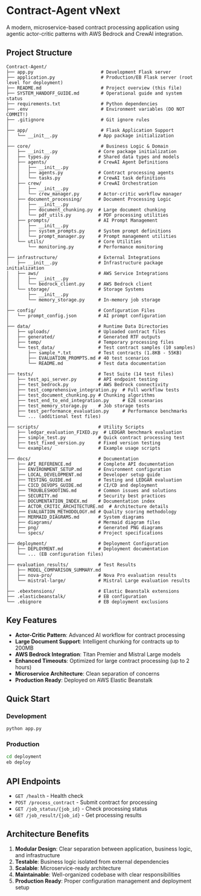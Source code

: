 # Contract-Agent vNext

A modern, microservice-based contract processing application using agentic actor-critic patterns with AWS Bedrock and CrewAI integration.

## Project Structure

```
Contract-Agent/
├── app.py                         # Development Flask server
├── application.py                 # Production/EB Flask server (root level for deployment)
├── README.md                      # Project overview (this file)
├── SYSTEM_HANDOFF_GUIDE.md        # Operational guide and system status
├── requirements.txt               # Python dependencies
├── .env                           # Environment variables (DO NOT COMMIT!)
├── .gitignore                     # Git ignore rules
│
├── app/                           # Flask Application Support
│   └── __init__.py               # App package initialization
│
├── core/                          # Business Logic & Domain
│   ├── __init__.py               # Core package initialization
│   ├── types.py                  # Shared data types and models
│   ├── agents/                   # CrewAI Agent Definitions
│   │   ├── __init__.py
│   │   ├── agents.py             # Contract processing agents
│   │   └── tasks.py              # CrewAI task definitions
│   ├── crew/                     # CrewAI Orchestration
│   │   ├── __init__.py
│   │   └── crew_manager.py       # Actor-critic workflow manager
│   ├── document_processing/      # Document Processing Logic
│   │   ├── __init__.py
│   │   ├── document_chunking.py  # Large document chunking
│   │   └── pdf_utils.py          # PDF processing utilities
│   ├── prompts/                  # AI Prompt Management
│   │   ├── __init__.py
│   │   ├── system_prompts.py     # System prompt definitions
│   │   └── prompt_manager.py     # Prompt management utilities
│   └── utils/                    # Core Utilities
│       └── monitoring.py         # Performance monitoring
│
├── infrastructure/               # External Integrations
│   ├── __init__.py               # Infrastructure package initialization
│   ├── aws/                      # AWS Service Integrations
│   │   ├── __init__.py
│   │   └── bedrock_client.py     # AWS Bedrock client
│   └── storage/                  # Storage Systems
│       ├── __init__.py
│       └── memory_storage.py     # In-memory job storage
│
├── config/                       # Configuration Files
│   └── prompt_config.json        # AI prompt configuration
│
├── data/                         # Runtime Data Directories
│   ├── uploads/                  # Uploaded contract files
│   ├── generated/                # Generated RTF outputs
│   ├── temp/                     # Temporary processing files
│   └── test_data/                # Test contract samples (10 samples)
│       ├── sample_*.txt          # Test contracts (1.8KB - 55KB)
│       ├── EVALUATION_PROMPTS.md # 40 test scenarios
│       └── README.md             # Test data documentation
│
├── tests/                        # Test Suite (14 test files)
│   ├── test_api_server.py        # API endpoint testing
│   ├── test_bedrock.py           # AWS Bedrock connectivity
│   ├── test_comprehensive_integration.py  # Full workflow tests
│   ├── test_document_chunking.py # Chunking algorithms
│   ├── test_end_to_end_integration.py     # E2E scenarios
│   ├── test_memory_storage.py    # Job storage tests
│   ├── test_performance_evaluation.py     # Performance benchmarks
│   └── ... (additional test files)
│
├── scripts/                      # Utility Scripts
│   ├── ledgar_evaluation_FIXED.py  # LEDGAR benchmark evaluation
│   ├── simple_test.py            # Quick contract processing test
│   ├── test_fixed_version.py     # Fixed version testing
│   └── examples/                 # Example usage scripts
│
├── docs/                         # Documentation
│   ├── API_REFERENCE.md          # Complete API documentation
│   ├── ENVIRONMENT_SETUP.md      # Environment configuration
│   ├── LOCAL_DEVELOPMENT.md      # Developer setup guide
│   ├── TESTING_GUIDE.md          # Testing and LEDGAR evaluation
│   ├── CICD_DEVOPS_GUIDE.md      # CI/CD and deployment
│   ├── TROUBLESHOOTING.md        # Common issues and solutions
│   ├── SECURITY.md               # Security best practices
│   ├── DOCUMENTATION_INDEX.md    # Documentation index
│   ├── ACTOR_CRITIC_ARCHITECTURE.md  # Architecture details
│   ├── EVALUATION_METHODOLOGY.md # Quality scoring methodology
│   ├── MERMAID_DIAGRAMS.md       # System diagrams
│   ├── diagrams/                 # Mermaid diagram files
│   ├── png/                      # Generated PNG diagrams
│   └── specs/                    # Project specifications
│
├── deployment/                   # Deployment Configuration
│   ├── DEPLOYMENT.md             # Deployment documentation
│   └── ... (EB configuration files)
│
├── evaluation_results/           # Test Results
│   ├── MODEL_COMPARISON_SUMMARY.md
│   ├── nova-pro/                 # Nova Pro evaluation results
│   └── mistral-large/            # Mistral Large evaluation results
│
├── .ebextensions/                # Elastic Beanstalk extensions
├── .elasticbeanstalk/            # EB configuration
└── .ebignore                     # EB deployment exclusions
```

## Key Features

- **Actor-Critic Pattern**: Advanced AI workflow for contract processing
- **Large Document Support**: Intelligent chunking for contracts up to 200MB
- **AWS Bedrock Integration**: Titan Premier and Mistral Large models
- **Enhanced Timeouts**: Optimized for large contract processing (up to 2 hours)
- **Microservice Architecture**: Clean separation of concerns
- **Production Ready**: Deployed on AWS Elastic Beanstalk

## Quick Start

### Development
```bash
python app.py
```

### Production
```bash
cd deployment
eb deploy
```

## API Endpoints

- `GET /health` - Health check
- `POST /process_contract` - Submit contract for processing
- `GET /job_status/{job_id}` - Check processing status
- `GET /job_result/{job_id}` - Get processing results

## Architecture Benefits

1. **Modular Design**: Clear separation between application, business logic, and infrastructure
2. **Testable**: Business logic isolated from external dependencies
3. **Scalable**: Microservice-ready architecture
4. **Maintainable**: Well-organized codebase with clear responsibilities
5. **Production Ready**: Proper configuration management and deployment setup